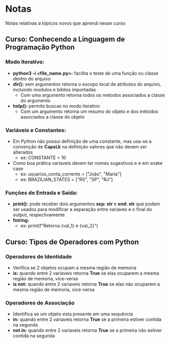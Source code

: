 # Notas
Notas relativas a tópicos novos que aprendi nesse curso
## Curso: Conhecendo a Linguagem de Programação Python

### Modo Iterativo:
* **python3 -i <file_name.py>:** facilita o teste de uma função ou classe dentro do arquivo
* **dir():** sem argumentos retorna o escopo local de atributos do arquivo, incluindo modulos e biblios importadas
  * Com uma argumento retorna todos os metodos associados a classe do argumento
* **help():** permite buscas no modo iterativo
  * Com um argumento retorna um resumo do objeto e dos métodos associados a classe do objeto

### Variáveis e Constantes:
* Em Python não possui definição de uma constante, mas usa-se a convenção de **CapsLk** na definição valores que não devem ser alterados
  * ex: CONSTANTE = 10
* Como boa prática variaveis devem ter nomes sugestivos e e em snake case
  * ex: usuarios_conta_corrente = ["João", "Maria"]
  * ex: BRAZILIAN_STATES = ["RS", "SP", "RJ"]

### Funções de Entrada e Saída:
* **print():** pode receber dois argumentos **sep: str** e **end: str** que podem ser usados para modificar a separação entre variaves e o final do output, respectivamente
* **fstring:**
  * ex: print(f"Retorna {val_1} e {val_2}")

## Curso: Tipos de Operadores com Python

### Operadores de Identidade
* Verifica se 2 objetos ocupam a mesma região de memoria
* **is:** quando entre 2 variaveis retorna **True** se elas ocuparem a mesma região de memoria, vice-versa
* **is not:** quando entre 2 variaveis retorna **True** se elas não ocuparem a mesma região de memoria, vice-versa

### Operadores de Associação
* Identifica se um objeto esta presente em uma sequência
* **in:** quando entre 2 variaveis retorna **True** se a primeira estiver contida na segunda
* **not in:** quando entre 2 variaveis retorna **True** se a primeira não estiver contida na segunda
